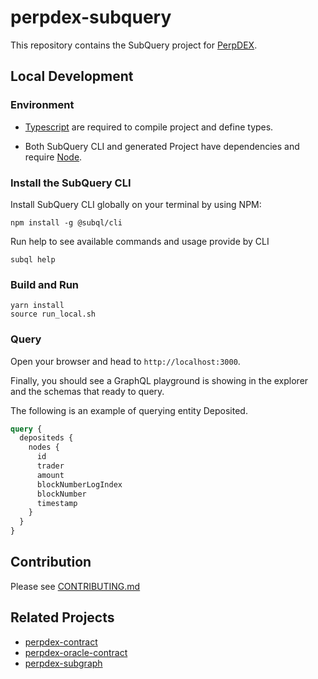 # perpdex-subquery

This repository contains the SubQuery project for [PerpDEX](https://perpdex.com/).

## Local Development

### Environment

- [Typescript](https://www.typescriptlang.org/) are required to compile project and define types.

- Both SubQuery CLI and generated Project have dependencies and require [Node](https://nodejs.org/en/).

### Install the SubQuery CLI

Install SubQuery CLI globally on your terminal by using NPM:

```
npm install -g @subql/cli
```

Run help to see available commands and usage provide by CLI

```
subql help
```

### Build and Run

```
yarn install
source run_local.sh
```

### Query

Open your browser and head to `http://localhost:3000`.

Finally, you should see a GraphQL playground is showing in the explorer and the schemas that ready to query.

The following is an example of querying entity Deposited.
```graphql
query {
  depositeds {
    nodes {
      id
      trader
      amount
      blockNumberLogIndex
      blockNumber
      timestamp
    }
  }
}
```
## Contribution

Please see [CONTRIBUTING.md](CONTRIBUTING.md)

## Related Projects
- [perpdex-contract](https://github.com/perpdex/perpdex-contract)
- [perpdex-oracle-contract](https://github.com/perpdex/perpdex-oracle-contract)
- [perpdex-subgraph](https://github.com/perpdex/perpdex-subgraph)
